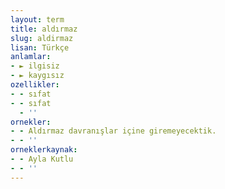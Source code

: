 ```yaml
---
layout: term
title: aldırmaz
slug: aldirmaz
lisan: Türkçe
anlamlar:
- ► ilgisiz
- ► kaygısız
ozellikler:
- - sıfat
- - sıfat
  - ''
ornekler:
- - Aldırmaz davranışlar içine giremeyecektik.
- - ''
orneklerkaynak:
- - Ayla Kutlu
- - ''
---
```

